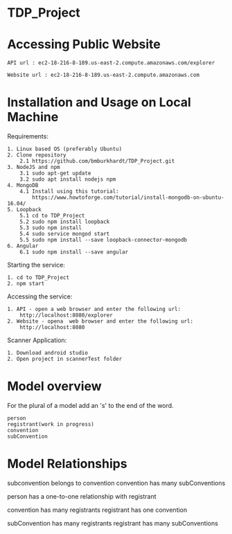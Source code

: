 # TDP_Project

Accessing Public Website
========================

	API url : ec2-18-216-8-189.us-east-2.compute.amazonaws.com/explorer

	Website url : ec2-18-216-8-189.us-east-2.compute.amazonaws.com

Installation and Usage on Local Machine
=======================================

Requirements:

	1. Linux based OS (preferably Ubuntu)
	2. Clone repository
		2.1 https://github.com/bmburkhardt/TDP_Project.git
	3. NodeJS and npm
		3.1 sudo apt-get update
		3.2 sudo apt install nodejs npm
	4. MongoDB
		4.1 Install using this tutorial:
			https://www.howtoforge.com/tutorial/install-mongodb-on-ubuntu-16.04/
	5. Loopback
		5.1 cd to TDP_Project
		5.2 sudo npm install loopback
		5.3 sudo npm install
		5.4 sudo service mongod start
		5.5 sudo npm install --save loopback-connector-mongodb
	6. Angular
		6.1 sudo npm install --save angular

Starting the service:

	1. cd to TDP_Project
	2. npm start

Accessing the service:

	1. API - open a web browser and enter the following url:
		http://localhost:8080/explorer
	2. Website - opena  web browser and enter the following url:
		http://localhost:8080

Scanner Application:
	
	1. Download android studio
	2. Open project in scannerTest folder

	
Model overview
==============

For the plural of a model add an 's' to the end of the word.
	
	person
	registrant(work in progress)
	convention
	subConvention
	


Model Relationships
===================

subconvention belongs to convention
convention has many subConventions


person has a one-to-one relationship with registrant


convention has many registrants
registrant has one convention


subConvention has many registrants
registrant has many subConventions